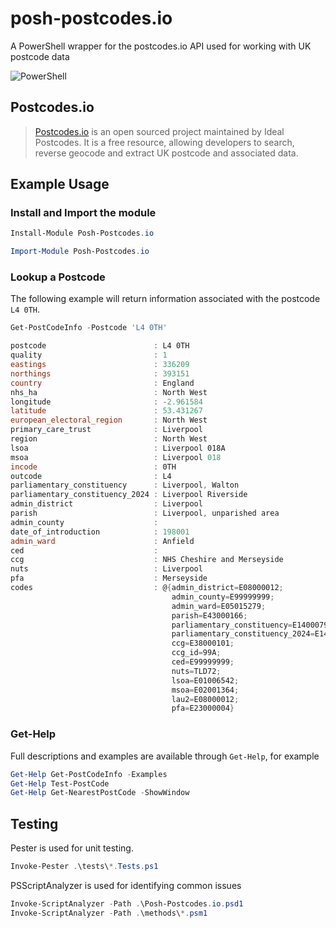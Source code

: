 # posh-postcodes.io
A PowerShell wrapper for the postcodes.io API used for working with UK postcode data

![PowerShell](https://img.shields.io/badge/PowerShell-%235391FE.svg?style=for-the-badge&logo=powershell&logoColor=white)

## Postcodes.io
>[Postcodes.io](https://postcodes.io/) is an open sourced project maintained by Ideal Postcodes.
>It is a free resource, allowing developers to search, reverse geocode and extract UK postcode and associated data.

## Example Usage

### Install and Import the module
```powershell
Install-Module Posh-Postcodes.io 
```

```powershell
Import-Module Posh-Postcodes.io
```

### Lookup a Postcode
The following example will return information associated with the postcode ``L4 0TH``.
```powershell
Get-PostCodeInfo -Postcode 'L4 0TH'

postcode                        : L4 0TH
quality                         : 1
eastings                        : 336209
northings                       : 393151
country                         : England
nhs_ha                          : North West
longitude                       : -2.961584
latitude                        : 53.431267
european_electoral_region       : North West
primary_care_trust              : Liverpool
region                          : North West
lsoa                            : Liverpool 018A
msoa                            : Liverpool 018
incode                          : 0TH
outcode                         : L4
parliamentary_constituency      : Liverpool, Walton
parliamentary_constituency_2024 : Liverpool Riverside
admin_district                  : Liverpool
parish                          : Liverpool, unparished area
admin_county                    :
date_of_introduction            : 198001
admin_ward                      : Anfield
ced                             :
ccg                             : NHS Cheshire and Merseyside
nuts                            : Liverpool
pfa                             : Merseyside
codes                           : @{admin_district=E08000012;
                                    admin_county=E99999999; 
                                    admin_ward=E05015279;
                                    parish=E43000166;
                                    parliamentary_constituency=E14000794;
                                    parliamentary_constituency_2024=E14001338;
                                    ccg=E38000101;
                                    ccg_id=99A;
                                    ced=E99999999;
                                    nuts=TLD72;
                                    lsoa=E01006542;
                                    msoa=E02001364;
                                    lau2=E08000012;
                                    pfa=E23000004}
```

### Get-Help

Full descriptions and examples are available through ``Get-Help``, for example

```powershell
Get-Help Get-PostCodeInfo -Examples
Get-Help Test-PostCode
Get-Help Get-NearestPostCode -ShowWindow
```

## Testing
Pester is used for unit testing.
```powershell
Invoke-Pester .\tests\*.Tests.ps1
``` 

PSScriptAnalyzer is used for identifying common issues
```powershell
Invoke-ScriptAnalyzer -Path .\Posh-Postcodes.io.psd1
Invoke-ScriptAnalyzer -Path .\methods\*.psm1
```
